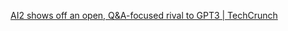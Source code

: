 
[AI2 shows off an open, Q&A-focused rival to GPT3 | TechCrunch](https://techcrunch.com/2022/01/24/ai2-shows-off-an-open-qa-focused-rival-to-gpt3)
